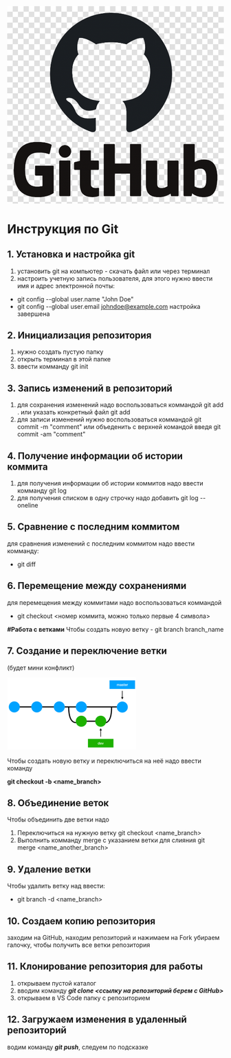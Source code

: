 ![Logo place](logo_git.png)
# Инструкция по Git
## 1. Установка и настройка git
1. установить git на компьютер - скачать файл или через терминал
2. настроить учетную запись пользователя, для этого нужно ввести имя и адрес электронной почты:
* git config --global user.name "John Doe"
* git config --global user.email johndoe@example.com
настройка завершена
## 2. Инициализация репозитория
1. нужно создать пустую папку
2. открыть терминал в этой папке
3. ввести комманду git init
## 3. Запись изменений в репозиторий
1. для сохранения изменений надо воспользоваться коммандой git add . или указать конкретный файл git add <name file>
2. для записи изменений нужно воспользоваться коммандой git commit -m "comment" или объеденить с верхней командой введя git commit -am "comment"
## 4. Получение информации об истории коммита
1. для получения информации об истории коммитов надо ввести комманду git log
2. для получения списком в одну строчку надо добавить git log --oneline
## 5. Сравнение с последним коммитом
для сравнения изменений с последним коммитом надо ввести комманду:
* git diff
## 6. Перемещение между сохранениями
для перемещения между коммитами надо воспользоваться коммандой
* git checkout <номер коммита, можно только первые 4 символа>

**#Работа с ветками**
Чтобы создать новую ветку - git branch branch_name

## 7. Создание и переключение ветки
(будет мини конфликт)

![descr](git_branch_merge.png)

Чтобы создать новую ветку и переключиться на неё надо ввести команду

**git checkout -b <name_branch>**

## 8. Объединение веток
Чтобы объединить две ветки надо
1. Переключиться на нужную ветку git checkout <name_branch>
2. Выполнить комманду merge с указанием ветки для слияния git merge <name_another_branch>

## 9. Удаление ветки
Чтобы удалить ветку над ввести:
* git branch -d <name_branch>

## 10. Создаем копию репозитория
заходим на GitHub, находим репозиторий и нажимаем на Fork
убираем галочку, чтобы получить все ветки репозитория

## 11. Клонирование репозитория для работы
1. открываем пустой каталог
2. вводим команду __*git clone <ссылку на репозиторий берем с GitHub>*__
3. открываем в VS Code папку с репозиторием

## 12. Загружаем изменения в удаленный репозиторий
водим команду __*git push*__, следуем по подсказке
